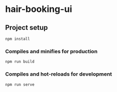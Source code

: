 # hair-booking-ui

## Project setup

```
npm install
```



### Compiles and minifies for production

```
npm run build
```


### Compiles and hot-reloads for development

```
npm run serve
```